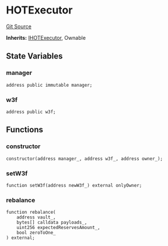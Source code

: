 # HOTExecutor

[Git Source](https://github.com/ArrakisFinance/arrakis-modular/blob/main/src/modules/HOTExecutor.sol)

**Inherits:**
[IHOTExecutor](/autogenerated/interfaces/IHOTExecutor.sol/interface.IHOTExecutor.md), Ownable

## State Variables

### manager

```solidity
address public immutable manager;
```

### w3f

```solidity
address public w3f;
```

## Functions

### constructor

```solidity
constructor(address manager_, address w3f_, address owner_);
```

### setW3f

```solidity
function setW3f(address newW3f_) external onlyOwner;
```

### rebalance

```solidity
function rebalance(
    address vault_,
    bytes[] calldata payloads_,
    uint256 expectedReservesAmount_,
    bool zeroToOne_
) external;
```
